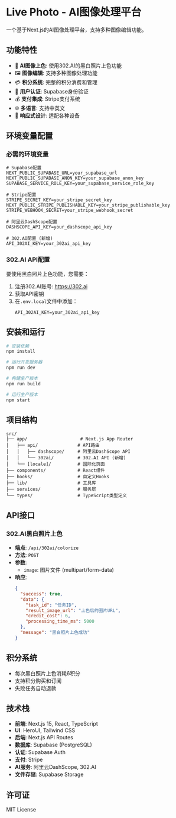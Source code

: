 # Live Photo - AI图像处理平台

一个基于Next.js的AI图像处理平台，支持多种图像编辑功能。

## 功能特性

- 🎨 **AI图像上色**: 使用302.AI的黑白照片上色功能
- 🖼️ **图像编辑**: 支持多种图像处理功能
- 💳 **积分系统**: 完整的积分消费和管理
- 🔐 **用户认证**: Supabase身份验证
- 💰 **支付集成**: Stripe支付系统
- 🌐 **多语言**: 支持中英文
- 📱 **响应式设计**: 适配各种设备

## 环境变量配置

### 必需的环境变量

```env
# Supabase配置
NEXT_PUBLIC_SUPABASE_URL=your_supabase_url
NEXT_PUBLIC_SUPABASE_ANON_KEY=your_supabase_anon_key
SUPABASE_SERVICE_ROLE_KEY=your_supabase_service_role_key

# Stripe配置
STRIPE_SECRET_KEY=your_stripe_secret_key
NEXT_PUBLIC_STRIPE_PUBLISHABLE_KEY=your_stripe_publishable_key
STRIPE_WEBHOOK_SECRET=your_stripe_webhook_secret

# 阿里云DashScope配置
DASHSCOPE_API_KEY=your_dashscope_api_key

# 302.AI配置 (新增)
API_302AI_KEY=your_302ai_api_key
```

### 302.AI API配置

要使用黑白照片上色功能，您需要：

1. 注册302.AI账号: https://302.ai
2. 获取API密钥
3. 在`.env.local`文件中添加：
   ```env
   API_302AI_KEY=your_302ai_api_key
   ```

## 安装和运行

```bash
# 安装依赖
npm install

# 运行开发服务器
npm run dev

# 构建生产版本
npm run build

# 运行生产版本
npm start
```

## 项目结构

```
src/
├── app/                    # Next.js App Router
│   ├── api/               # API路由
│   │   ├── dashscope/     # 阿里云DashScope API
│   │   └── 302ai/         # 302.AI API (新增)
│   └── [locale]/          # 国际化页面
├── components/            # React组件
├── hooks/                 # 自定义Hooks
├── lib/                   # 工具库
├── services/              # 服务层
└── types/                 # TypeScript类型定义
```

## API接口

### 302.AI黑白照片上色

- **端点**: `/api/302ai/colorize`
- **方法**: `POST`
- **参数**:
  - `image`: 图片文件 (multipart/form-data)
- **响应**:
  ```json
  {
    "success": true,
    "data": {
      "task_id": "任务ID",
      "result_image_url": "上色后的图片URL",
      "credit_cost": 6,
      "processing_time_ms": 5000
    },
    "message": "黑白照片上色成功"
  }
  ```

## 积分系统

- 每次黑白照片上色消耗6积分
- 支持积分购买和订阅
- 失败任务自动退款

## 技术栈

- **前端**: Next.js 15, React, TypeScript
- **UI**: HeroUI, Tailwind CSS
- **后端**: Next.js API Routes
- **数据库**: Supabase (PostgreSQL)
- **认证**: Supabase Auth
- **支付**: Stripe
- **AI服务**: 阿里云DashScope, 302.AI
- **文件存储**: Supabase Storage

## 许可证

MIT License

